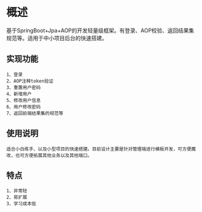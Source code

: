 # 概述
基于SpringBoot+Jpa+AOP的开发轻量级框架。有登录、AOP校验、返回结果集规范等。适用于中小项目后台的快速搭建。

## 实现功能
    1、登录
    2、AOP注释token验证
    3、重置用户密码
    4、新增用户
    5、修改用户信息
    6、用户修改密码
    7、返回前端结果集的规范等
## 使用说明
    适合小白练手、以及小型项目的快速搭建。目前设计主要是针对管理端进行模板开发，可方便魔改，也可方便拓展其他业务以及其他端口。
## 特点
    1、非常轻
    2、易扩展
    3、学习成本低